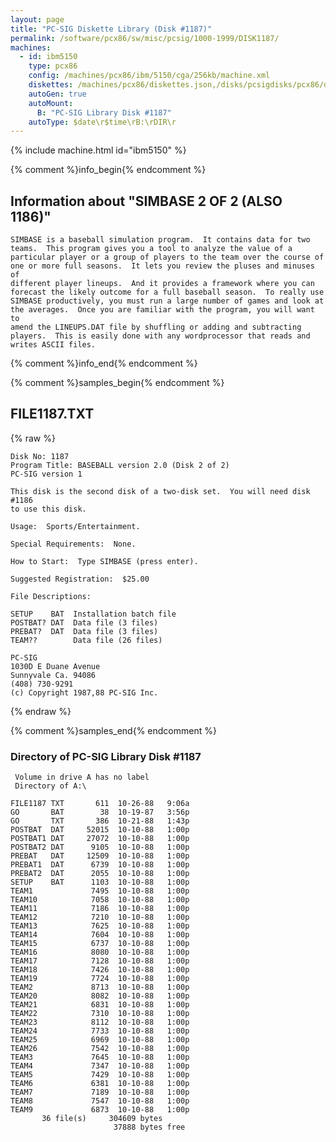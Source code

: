 ```yaml
---
layout: page
title: "PC-SIG Diskette Library (Disk #1187)"
permalink: /software/pcx86/sw/misc/pcsig/1000-1999/DISK1187/
machines:
  - id: ibm5150
    type: pcx86
    config: /machines/pcx86/ibm/5150/cga/256kb/machine.xml
    diskettes: /machines/pcx86/diskettes.json,/disks/pcsigdisks/pcx86/diskettes.json
    autoGen: true
    autoMount:
      B: "PC-SIG Library Disk #1187"
    autoType: $date\r$time\rB:\rDIR\r
---
```


{% include machine.html id="ibm5150" %}

{% comment %}info_begin{% endcomment %}

## Information about "SIMBASE 2 OF 2 (ALSO 1186)"

    SIMBASE is a baseball simulation program.  It contains data for two
    teams.  This program gives you a tool to analyze the value of a
    particular player or a group of players to the team over the course of
    one or more full seasons.  It lets you review the pluses and minuses of
    different player lineups.  And it provides a framework where you can
    forecast the likely outcome for a full baseball season.  To really use
    SIMBASE productively, you must run a large number of games and look at
    the averages.  Once you are familiar with the program, you will want to
    amend the LINEUPS.DAT file by shuffling or adding and subtracting
    players.  This is easily done with any wordprocessor that reads and
    writes ASCII files.
{% comment %}info_end{% endcomment %}

{% comment %}samples_begin{% endcomment %}

## FILE1187.TXT

{% raw %}
```
Disk No: 1187
Program Title: BASEBALL version 2.0 (Disk 2 of 2)
PC-SIG version 1
 
This disk is the second disk of a two-disk set.  You will need disk #1186
to use this disk.
 
Usage:  Sports/Entertainment.
 
Special Requirements:  None.
 
How to Start:  Type SIMBASE (press enter).
 
Suggested Registration:  $25.00
 
File Descriptions:
 
SETUP    BAT  Installation batch file
POSTBAT? DAT  Data file (3 files)
PREBAT?  DAT  Data file (3 files)
TEAM??        Data file (26 files)
 
PC-SIG
1030D E Duane Avenue
Sunnyvale Ca. 94086
(408) 730-9291
(c) Copyright 1987,88 PC-SIG Inc.

```
{% endraw %}

{% comment %}samples_end{% endcomment %}

### Directory of PC-SIG Library Disk #1187

     Volume in drive A has no label
     Directory of A:\

    FILE1187 TXT       611  10-26-88   9:06a
    GO       BAT        38  10-19-87   3:56p
    GO       TXT       386  10-21-88   1:43p
    POSTBAT  DAT     52015  10-10-88   1:00p
    POSTBAT1 DAT     27072  10-10-88   1:00p
    POSTBAT2 DAT      9105  10-10-88   1:00p
    PREBAT   DAT     12509  10-10-88   1:00p
    PREBAT1  DAT      6739  10-10-88   1:00p
    PREBAT2  DAT      2055  10-10-88   1:00p
    SETUP    BAT      1103  10-10-88   1:00p
    TEAM1             7495  10-10-88   1:00p
    TEAM10            7058  10-10-88   1:00p
    TEAM11            7186  10-10-88   1:00p
    TEAM12            7210  10-10-88   1:00p
    TEAM13            7625  10-10-88   1:00p
    TEAM14            7604  10-10-88   1:00p
    TEAM15            6737  10-10-88   1:00p
    TEAM16            8080  10-10-88   1:00p
    TEAM17            7128  10-10-88   1:00p
    TEAM18            7426  10-10-88   1:00p
    TEAM19            7724  10-10-88   1:00p
    TEAM2             8713  10-10-88   1:00p
    TEAM20            8082  10-10-88   1:00p
    TEAM21            6831  10-10-88   1:00p
    TEAM22            7310  10-10-88   1:00p
    TEAM23            8112  10-10-88   1:00p
    TEAM24            7733  10-10-88   1:00p
    TEAM25            6969  10-10-88   1:00p
    TEAM26            7542  10-10-88   1:00p
    TEAM3             7645  10-10-88   1:00p
    TEAM4             7347  10-10-88   1:00p
    TEAM5             7429  10-10-88   1:00p
    TEAM6             6381  10-10-88   1:00p
    TEAM7             7189  10-10-88   1:00p
    TEAM8             7547  10-10-88   1:00p
    TEAM9             6873  10-10-88   1:00p
           36 file(s)     304609 bytes
                           37888 bytes free
